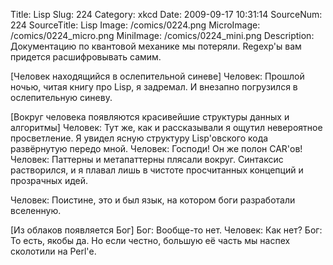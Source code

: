 Title: Lisp 
Slug: 224 
Category: xkcd 
Date: 2009-09-17 10:31:14 
SourceNum: 224 
SourceTitle: Lisp 
Image: /comics/0224.png 
MicroImage: /comics/0224_micro.png 
MiniImage: /comics/0224_mini.png 
Description: Документацию по квантовой механике мы потеряли. Regexp'ы вам придется расшифровывать самим. 

[Человек находящийся в ослепительной синеве]
Человек: Прошлой ночью, читая книгу про Lisp, я задремал. И внезапно погрузился в ослепительную синеву.

[Вокруг человека появляются красивейшие структуры данных и алгоритмы]
Человек: Тут же, как и рассказывали я ощутил невероятное просветление. Я увидел ясную структуру Lisp'овского кода развёрнутую передо мной.
Человек: Господи! Он же полон CAR'ов!
Человек: Паттерны и метапаттерны плясали вокруг. Синтаксис растворился, и я плавал лишь в чистоте просчитанных концепций и прозрачных идей.

Человек: Поистине, это и был язык, на котором боги разработали вселенную.

[Из облаков появляется Бог]
Бог: Вообще-то нет.
Человек: Как нет?
Бог: То есть, якобы да. Но если честно, большую её часть мы наспех сколотили на Perl'е.